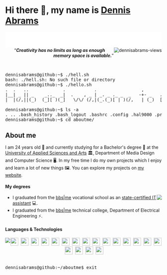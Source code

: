 # Hi there 👋, my name is [Dennis Abrams][profile]
<img 
  align="left"
  src="https://github.com/dennisabrams/dennisabrams/blob/main/images/typing.svg"
  alt="Software Development"
/>
<img
  align="right"
  src="https://komarev.com/ghpvc/?username=dennisabrams&color=58A6FF&style=for-the-badge"
  alt="dennisabrams-views"
/>
<br/><br/>
<p align="center"><q><i><b>Creativity has no limits as long as enough memory space is available.</b></i></q></p>
<br/>
<pre>
dennisabrams@github:~$ ./hell.sh
bash: ./hell.sh: No such file or directory
dennisabrams@github:~$ ./hello.sh
.  .   ..             .           .                 ,                .__   , .  .   .             ._ .    | 
|__| _ || _    _.._  _|  .    , _ | _. _ ._ _  _   -+- _   ._ _   .  [ __*-+-|__|. .|_   ._ ._. _ |,*| _  | 
|  |(/,||(_)  (_][ )(_]   \/\/ (/,|(_.(_)[ | )(/,   | (_)  [ | )\_|  [_./| | |  |(_|[_)  [_)[  (_)| ||(/, * 
                                                                ._|                      |                 
dennisabrams@github:~$ ls -a
. .. .bash_history .bash_logout .bashrc .config .hal9000 .profile .viminfo aboutme hello.sh projects repositories
dennisabrams@github:~$ cd aboutme/
</pre>
<h2>About me</h2>
<p>
I am 24 years old 🎈 and currently studying for a Bachelor's degree 📃 at the <a href="https://www.hs-hannover.de/en/">University of Applied Sciences and Arts</a> 🏛, Department of Media Design and Computer Science 🖥️. In my free time I do my own projects which I enjoy and learn a lot of new things 🖼. You can explore my projects on <a href="https://dennis-abrams.com">my website</a>.
</p>
<h4>My degrees</h4>
<img align="right" src="https://github-readme-stats-sigma-five.vercel.app/api?username=dennisabrams&show_icons=true&bg_color=00000000&hide_border=true&count_private=true&hide=issues,contribs&hide_title=true&text_color=c9d1d9&title_color=58a6ff&icon_color=58a6ff" />
<ul>
  <li>
    I graduated from the <a href="https://bbs-me.de/index.php/berufsfachschule-informationstechn-assisitentin-bfi-2-2/">bbs|me</a> vocational school as an <a href="https://europa.eu/europass/en/courses/qualification/1fd81238-6658-49c3-80e6-40dae614ca85">state-certified IT assistant</a> 💻.
  </li>
  <li>
    I graduated from the <a href="https://bbs-me.de/index.php/startseite-dev-dropdown/fachoberschule-technik/">bbs|me</a> technical college, Department of Electrical Engineering ⚡.
  </li>
</ul>
<h4>Languages & Technologies</h4>
<img align="left" src="https://github-readme-stats-sigma-five.vercel.app/api/top-langs/?username=dennisabrams&layout=compact&langs_count=6&bg_color=00000000&hide_border=true&hide_title=true&text_color=c9d1d9" />

<div align="center">
<img src="https://cdn.jsdelivr.net/gh/devicons/devicon/icons/c/c-original.svg" width="25" height="25"/>&nbsp;
<img src="https://cdn.jsdelivr.net/gh/devicons/devicon/icons/python/python-original.svg" width="25" height="25"/>&nbsp;
<img src="https://cdn.jsdelivr.net/gh/devicons/devicon/icons/java/java-original.svg" width="25" height="25"/>&nbsp;
<img src="https://user-images.githubusercontent.com/122950707/224746123-1e2887c3-d31e-48b2-9082-ff176cad5bd0.png" width="25" height="25"/>&nbsp;
<img src="https://cdn.jsdelivr.net/gh/devicons/devicon/icons/mysql/mysql-original.svg" width="25" height="25"/>&nbsp;
<img src="https://cdn.jsdelivr.net/gh/devicons/devicon/icons/postgresql/postgresql-plain.svg" width="25" height="25"/>&nbsp;
<img src="https://cdn.jsdelivr.net/gh/devicons/devicon/icons/php/php-original.svg" width="25" height="25"/>&nbsp;
<img src="https://user-images.githubusercontent.com/122950707/224746668-4b67c94b-146e-4f41-80c1-27b5b8c39819.png" width="25" height="25"/>&nbsp;
<img src="https://user-images.githubusercontent.com/122950707/224748670-04706379-2d4c-41fd-be7c-dc0b9f3ea133.png" width="25" height="25"/>&nbsp;
<img src="https://cdn.jsdelivr.net/gh/devicons/devicon/icons/git/git-original.svg" width="25" height="25"/>&nbsp;
<img src="https://cdn.jsdelivr.net/gh/devicons/devicon/icons/html5/html5-original.svg" width="25" height="25"/>&nbsp;
<img src="https://cdn.jsdelivr.net/gh/devicons/devicon/icons/css3/css3-original.svg" width="25" height="25"/>&nbsp;
<img src="https://cdn.jsdelivr.net/gh/devicons/devicon/icons/javascript/javascript-original.svg" width="25" height="25"/>&nbsp;
<img src="https://cdn.jsdelivr.net/gh/devicons/devicon/icons/typescript/typescript-original.svg" width="25" height="25"/>&nbsp;
  <img src="https://user-images.githubusercontent.com/122950707/224750680-8facda47-719f-4eb3-bc3d-6b85d4f0e499.png" width="25" height="25"/>&nbsp;
<img src="https://cdn.jsdelivr.net/gh/devicons/devicon/icons/tailwindcss/tailwindcss-plain.svg" width="25" height="25"/>&nbsp;
<img src="https://user-images.githubusercontent.com/122950707/224752240-9c723bd1-375f-417b-9e42-a61261ec529f.png" width="25" height="25"/>&nbsp;
<img src="https://cdn.jsdelivr.net/gh/devicons/devicon/icons/react/react-original.svg" width="25" height="25"/>&nbsp;
<img src="https://user-images.githubusercontent.com/122950707/224753389-327ee6b1-56e3-442c-8265-67fbf197f93a.png" width="25" height="25"/>&nbsp;
</div>
<br>
<pre>
dennisabrams@github:~/aboutme$ exit
</pre>

[profile]: https://github.com/dennisabrams
